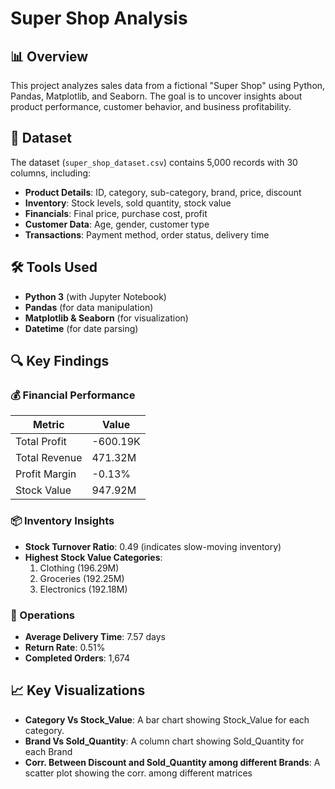 # Super Shop Analysis

## 📊 Overview
This project analyzes sales data from a fictional "Super Shop" using Python, Pandas, Matplotlib, and Seaborn. The goal is to uncover insights about product performance, customer behavior, and business profitability.

## 📂 Dataset
The dataset (`super_shop_dataset.csv`) contains 5,000 records with 30 columns, including:
- **Product Details**: ID, category, sub-category, brand, price, discount
- **Inventory**: Stock levels, sold quantity, stock value
- **Financials**: Final price, purchase cost, profit
- **Customer Data**: Age, gender, customer type
- **Transactions**: Payment method, order status, delivery time

## 🛠️ Tools Used
- **Python 3** (with Jupyter Notebook)
- **Pandas** (for data manipulation)
- **Matplotlib & Seaborn** (for visualization)
- **Datetime** (for date parsing)

## 🔍 Key Findings

### 💰 Financial Performance
| Metric               | Value       |
|----------------------|-------------|
| Total Profit         | -600.19K    |
| Total Revenue        | 471.32M     |
| Profit Margin        | -0.13%      |
| Stock Value          | 947.92M     |

### 📦 Inventory Insights
- **Stock Turnover Ratio**: 0.49 (indicates slow-moving inventory)
- **Highest Stock Value Categories**:
  1. Clothing (196.29M)
  2. Groceries (192.25M)
  3. Electronics (192.18M)

### 🚚 Operations
- **Average Delivery Time**: 7.57 days
- **Return Rate**: 0.51%
- **Completed Orders**: 1,674

## 📈 Key Visualizations
- **Category Vs Stock_Value**: A bar chart showing Stock_Value for each category. 
- **Brand Vs Sold_Quantity**: A column chart showing Sold_Quantity for each Brand
- **Corr. Between Discount and Sold_Quantity among different Brands**: A scatter plot showing the corr. among different matrices 

